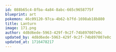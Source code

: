 ```yaml
---
id: 088b65c4-8fba-4a84-8abc-665c9658775f
blueprint: art
pokemon: 46c09120-97ca-4b62-b7fd-1698ab18b880
title: Lanturn
image: 171.png
author: 4d8d6ede-5963-429f-9c2f-74b897007e0c
updated_by: 4d8d6ede-5963-429f-9c2f-74b897007e0c
updated_at: 1716478217
---
```

